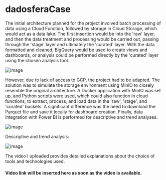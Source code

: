 # dadosferaCase

The initial architecture planned for the project involved batch processing of data using a Cloud Function, followed by storage in Cloud Storage, which would act as a data lake. The first insertion would be into the 'raw' layer, and then the data treatment and processing would be carried out, passing through the 'stage' layer and ultimately the 'curated' layer. With the data formatted and cleaned, BigQuery would be used to create views and dashboards, or analysis could be performed directly by the 'curated' layer using the chosen analysis tool.

![image](https://github.com/user-attachments/assets/5ea67219-14d3-4dc1-a7b4-849b51ef03e8)


However, due to lack of access to GCP, the project had to be adapted. The solution was to simulate the storage environment using MinIO to closely resemble the original architecture. A Docker application with MinIO was set up, and Python scripts were used, which could also function in cloud functions, to extract, process, and load data in the  'raw', 'stage', and 'curated' buckets. A significant difference was the need to download the Parquet file and save it locally for dashboard creation. Finally, data integration with Power BI is performed for descriptive and trend analyses.

![image](https://github.com/user-attachments/assets/756b7654-730e-4afe-b68e-3448ff89a32e)


Descriptive and trend analysis:

![image](https://github.com/user-attachments/assets/b55b91e1-4798-406a-ad54-8f1bc1f1ae3f)


The video I uploaded provides detailed explanations about the choice of tools and technologies used.
#### Video link will be inserted here as soon as the video is available.
